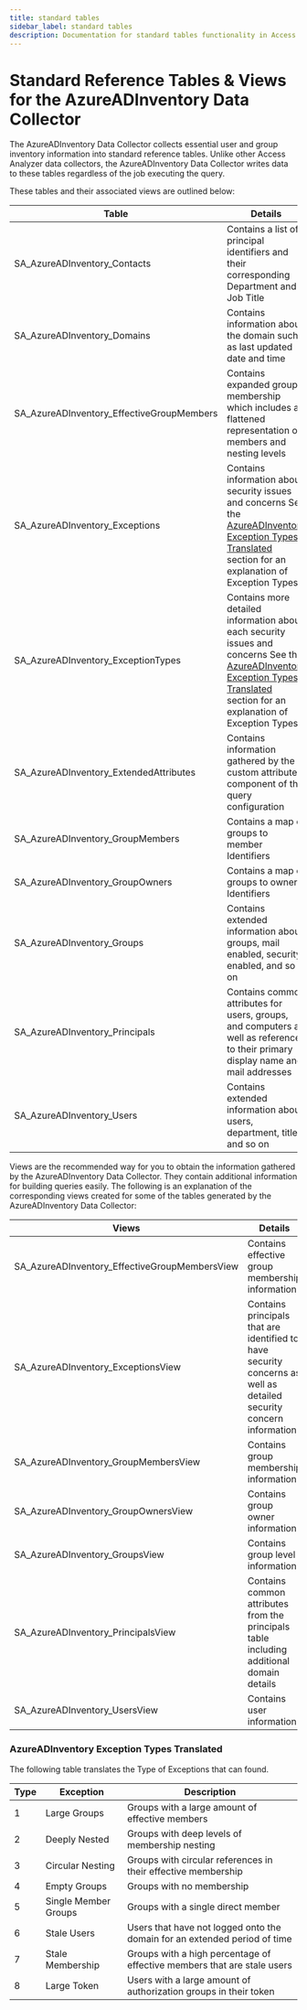 ```yaml
---
title: standard tables
sidebar_label: standard tables
description: Documentation for standard tables functionality in Access Analyzer including configuration and usage information.
---
```


# Standard Reference Tables & Views for the AzureADInventory Data Collector

The AzureADInventory Data Collector collects essential user and group inventory information into
standard reference tables. Unlike other Access Analyzer data collectors, the AzureADInventory Data
Collector writes data to these tables regardless of the job executing the query.

These tables and their associated views are outlined below:

| Table                                     | Details                                                                                                                                                                                                                      |
| ----------------------------------------- | ---------------------------------------------------------------------------------------------------------------------------------------------------------------------------------------------------------------------------- |
| SA_AzureADInventory_Contacts              | Contains a list of principal identifiers and their corresponding Department and Job Title                                                                                                                                    |
| SA_AzureADInventory_Domains               | Contains information about the domain such as last updated date and time                                                                                                                                                     |
| SA_AzureADInventory_EffectiveGroupMembers | Contains expanded group membership which includes a flattened representation of members and nesting levels                                                                                                                   |
| SA_AzureADInventory_Exceptions            | Contains information about security issues and concerns See the [AzureADInventory Exception Types Translated](#azureadinventory-exception-types-translated) section for an explanation of Exception Types                    |
| SA_AzureADInventory_ExceptionTypes        | Contains more detailed information about each security issues and concerns See the [AzureADInventory Exception Types Translated](#azureadinventory-exception-types-translated) section for an explanation of Exception Types |
| SA_AzureADInventory_ExtendedAttributes    | Contains information gathered by the custom attributes component of the query configuration                                                                                                                                  |
| SA_AzureADInventory_GroupMembers          | Contains a map of groups to member Identifiers                                                                                                                                                                               |
| SA_AzureADInventory_GroupOwners           | Contains a map of groups to owner Identifiers                                                                                                                                                                                |
| SA_AzureADInventory_Groups                | Contains extended information about groups, mail enabled, security enabled, and so on                                                                                                                                        |
| SA_AzureADInventory_Principals            | Contains common attributes for users, groups, and computers as well as references to their primary display name and mail addresses                                                                                           |
| SA_AzureADInventory_Users                 | Contains extended information about users, department, title, and so on                                                                                                                                                      |

Views are the recommended way for you to obtain the information gathered by the AzureADInventory
Data Collector. They contain additional information for building queries easily. The following is an
explanation of the corresponding views created for some of the tables generated by the
AzureADInventory Data Collector:

| Views                                         | Details                                                                                                            |
| --------------------------------------------- | ------------------------------------------------------------------------------------------------------------------ |
| SA_AzureADInventory_EffectiveGroupMembersView | Contains effective group membership information                                                                    |
| SA_AzureADInventory_ExceptionsView            | Contains principals that are identified to have security concerns as well as detailed security concern information |
| SA_AzureADInventory_GroupMembersView          | Contains group membership information                                                                              |
| SA_AzureADInventory_GroupOwnersView           | Contains group owner information                                                                                   |
| SA_AzureADInventory_GroupsView                | Contains group level information                                                                                   |
| SA_AzureADInventory_PrincipalsView            | Contains common attributes from the principals table including additional domain details                           |
| SA_AzureADInventory_UsersView                 | Contains user information                                                                                          |

### AzureADInventory Exception Types Translated

The following table translates the Type of Exceptions that can found.

| Type | Exception            | Description                                                               |
| ---- | -------------------- | ------------------------------------------------------------------------- |
| 1    | Large Groups         | Groups with a large amount of effective members                           |
| 2    | Deeply Nested        | Groups with deep levels of membership nesting                             |
| 3    | Circular Nesting     | Groups with circular references in their effective membership             |
| 4    | Empty Groups         | Groups with no membership                                                 |
| 5    | Single Member Groups | Groups with a single direct member                                        |
| 6    | Stale Users          | Users that have not logged onto the domain for an extended period of time |
| 7    | Stale Membership     | Groups with a high percentage of effective members that are stale users   |
| 8    | Large Token          | Users with a large amount of authorization groups in their token          |
